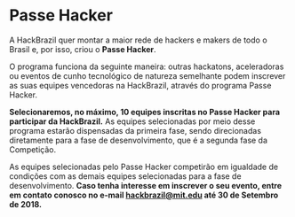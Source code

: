 # Passe Hacker

A HackBrazil quer montar a maior rede de hackers e makers de todo o Brasil e, por isso, criou o **Passe Hacker**.

O programa funciona da seguinte maneira: outras hackatons, aceleradoras ou eventos de cunho tecnológico de natureza semelhante podem inscrever as suas equipes vencedoras na HackBrazil, através do programa Passe Hacker. 

**Selecionaremos, no máximo, 10 equipes inscritas no Passe Hacker para participar da HackBrazil.** As equipes selecionadas por meio desse programa estarão dispensadas da primeira fase, sendo direcionadas diretamente para a fase de desenvolvimento, que é a segunda fase da Competição.

As equipes selecionadas pelo Passe Hacker competirão em igualdade de condições com as demais equipes selecionadas para a fase de desenvolvimento. **Caso tenha interesse em inscrever o seu evento, entre em contato conosco no e-mail hackbrazil@mit.edu até 30 de Setembro de 2018.**

